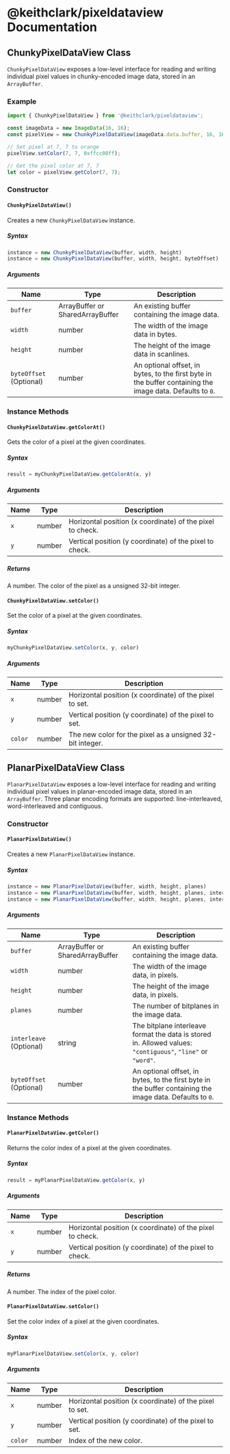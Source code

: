 # @keithclark/pixeldataview Documentation

## ChunkyPixelDataView Class

`ChunkyPixelDataView` exposes a low-level interface for reading and writing individual pixel values in chunky-encoded image data, stored in an `ArrayBuffer`. 

### Example

```js
import { ChunkyPixelDataView } from '@keithclark/pixeldataview';

const imageData = new ImageData(16, 16);
const pixelView = new ChunkyPixelDataView(imageData.data.buffer, 16, 16);

// Set pixel at 7, 7 to orange
pixelView.setColor(7, 7, 0xffcc00ff);

// Get the pixel color at 7, 7
let color = pixelView.getColor(7, 7);
```

### Constructor

#### `ChunkyPixelDataView()`

Creates a new `ChunkyPixelDataView` instance. 

##### Syntax

```js
instance = new ChunkyPixelDataView(buffer, width, height)
instance = new ChunkyPixelDataView(buffer, width, height, byteOffset)
```

##### Arguments


Name | Type | Description
-|-|-
`buffer` | ArrayBuffer or SharedArrayBuffer | An existing buffer containing the image data.  
`width` | number | The width of the image data in bytes.  
`height` | number | The height of the image data in scanlines.  
`byteOffset` (Optional) | number | An optional offset, in bytes, to the first byte in the buffer containing the image data. Defaults to `0`.  

### Instance Methods

#### `ChunkyPixelDataView.getColorAt()`

Gets the color of a pixel at the given coordinates.  

##### Syntax

```js
result = myChunkyPixelDataView.getColorAt(x, y)
```

##### Arguments


Name | Type | Description
-|-|-
`x` | number | Horizontal position (x coordinate) of the pixel to check.  
`y` | number | Vertical position (y coordinate) of the pixel to check.  

##### Returns

A number.  The color of the pixel as a unsigned 32-bit integer.  

#### `ChunkyPixelDataView.setColor()`

Set the color of a pixel at the given coordinates.  

##### Syntax

```js
myChunkyPixelDataView.setColor(x, y, color)
```

##### Arguments


Name | Type | Description
-|-|-
`x` | number | Horizontal position (x coordinate) of the pixel to set.  
`y` | number | Vertical position (y coordinate) of the pixel to set.  
`color` | number | The new color for the pixel as a unsigned 32-bit integer.  

## PlanarPixelDataView Class

`PlanarPixelDataView` exposes a low-level interface for reading and writing individual pixel values in planar-encoded image data, stored in an `ArrayBuffer`. Three planar encoding formats are supported: line-interleaved, word-interleaved and contiguous. 

### Constructor

#### `PlanarPixelDataView()`

Creates a new `PlanarPixelDataView` instance. 

##### Syntax

```js
instance = new PlanarPixelDataView(buffer, width, height, planes)
instance = new PlanarPixelDataView(buffer, width, height, planes, interleave)
instance = new PlanarPixelDataView(buffer, width, height, planes, interleave, byteOffset)
```

##### Arguments


Name | Type | Description
-|-|-
`buffer` | ArrayBuffer or SharedArrayBuffer | An existing buffer containing the image data.  
`width` | number | The width of the image data, in pixels.  
`height` | number | The height of the image data, in pixels.  
`planes` | number | The number of bitplanes in the image data.  
`interleave` (Optional) | string | The bitplane interleave format the data is stored in.  Allowed values: `"contiguous"`, `"line"` or `"word"`.  
`byteOffset` (Optional) | number | An optional offset, in bytes, to the first byte in the buffer containing the image data. Defaults to `0`.  

### Instance Methods

#### `PlanarPixelDataView.getColor()`

Returns the color index of a pixel at the given coordinates.  

##### Syntax

```js
result = myPlanarPixelDataView.getColor(x, y)
```

##### Arguments


Name | Type | Description
-|-|-
`x` | number | Horizontal position (x coordinate) of the pixel to check.  
`y` | number | Vertical position (y coordinate) of the pixel to check.  

##### Returns

A number.  The index of the pixel color.  

#### `PlanarPixelDataView.setColor()`

Set the color index of a pixel at the given coordinates.  

##### Syntax

```js
myPlanarPixelDataView.setColor(x, y, color)
```

##### Arguments


Name | Type | Description
-|-|-
`x` | number | Horizontal position (x coordinate) of the pixel to set.  
`y` | number | Vertical position (y coordinate) of the pixel to set.  
`color` | number | Index of the new color.

